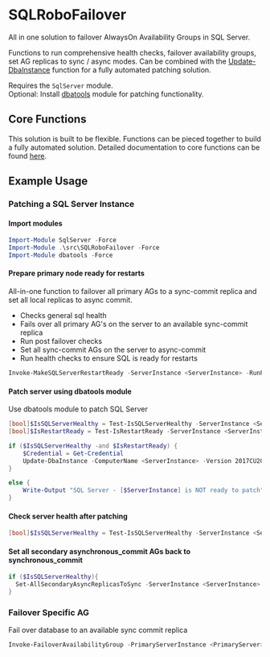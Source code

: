 # SQLRoboFailover

All in one solution to failover AlwaysOn Availability Groups in SQL Server.

Functions to run comprehensive health checks, failover availability groups, set AG replicas to sync / async modes. Can be combined with the [Update-DbaInstance](https://docs.dbatools.io/#Update-DbaInstance) function for a fully automated patching solution. 

Requires the `SqlServer` module.  
Optional: Install [dbatools](https://dbatools.io/) module for patching functionality.

## Core Functions

This solution is built to be flexible. Functions can be pieced together to build a fully automated solution. Detailed documentation to core functions can be found [here](./docs/CoreFunctions.md). 

## Example Usage

### Patching a SQL Server Instance

#### Import modules

```powershell
Import-Module SqlServer -Force
Import-Module .\src\SQLRoboFailover -Force
Import-Module dbatools -Force
```

#### Prepare primary node ready for restarts

All-in-one function to failover all primary AGs to a sync-commit replica and set all local replicas to async commit.

- Checks general sql health
- Fails over all primary AG's on the server to an available sync-commit replica
- Run post failover checks
- Set all sync-commit AGs on the server to async-commit
- Run health checks to ensure SQL is ready for restarts 

```powershell
Invoke-MakeSQLServerRestartReady -ServerInstance <ServerInstance> -RunPostFailoverChecks -ScriptOnly:$false -Confirm
```


#### Patch server using dbatools module

Use dbatools module to patch SQL Server

```powershell
[bool]$IsSQLServerHealthy = Test-IsSQLServerHealthy -ServerInstance <ServerInstance> -Verbose
[bool]$IsRestartReady = Test-IsRestartReady -ServerInstance <ServerInstance> -Verbose

if ($IsSQLServerHealthy -and $IsRestartReady) {
    $Credential = Get-Credential
    Update-DbaInstance -ComputerName <ServerInstance> -Version 2017CU20 -Path "\\fileshare.prod\FileShare\Database\UpgradeMedia\SQL2017" -Credential $Credential -Confirm
}

else {
    Write-Output "SQL Server - [$ServerInstance] is NOT ready to patch"
}
```

#### Check server health after patching
```powershell
[bool]$IsSQLServerHealthy = Test-IsSQLServerHealthy -ServerInstance <ServerInstance> -RunExtendedAGChecks -Verbose
```

#### Set all secondary asynchronous_commit AGs back to synchronous_commit
```powershell
if ($IsSQLServerHealthy){
  Set-AllSecondaryAsyncReplicasToSync -ServerInstance <ServerInstance> -ForceSingleSyncCopy -ScriptOnly:$false -Confirm
}
```

### Failover Specific AG

Fail over database to an available sync commit replica

```powershell
Invoke-FailoverAvailabilityGroup -PrimaryServerInstance <PrimaryServer> -AvailabilityGroup "AG10" -RunPostFailoverChecks -Confirm:$true -ScriptOnly:$false
```


